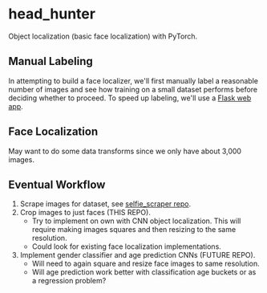 # head_hunter

Object localization (basic face localization) with PyTorch.


## Manual Labeling

In attempting to build a face localizer, we'll first manually label a reasonable number of images and see how training on a small dataset performs before deciding whether to proceed. To speed up labeling, we'll use a [Flask web app](https://github.com/dliedtka/head_hunter/tree/main/labeling).


## Face Localization

May want to do some data transforms since we only have about 3,000 images.


## Eventual Workflow

1. Scrape images for dataset, see [selfie_scraper repo](https://github.com/dliedtka/selfie_scraper).
2. Crop images to just faces (THIS REPO).
    - Try to implement on own with CNN object localization. This will require making images squares and then resizing to the same resolution.
    - Could look for existing face localization implementations.
3. Implement gender classifier and age prediction CNNs (FUTURE REPO).
    - Will need to again square and resize face images to same resolution.
    - Will age prediction work better with classification age buckets or as a regression problem?
